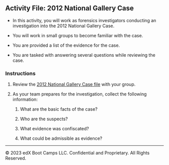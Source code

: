## Activity File: 2012 National Gallery Case

- In this activity, you will work as forensics investigators conducting an investigation into the 2012 National Gallery Case.

- You will work in small groups to become familiar with the case.

- You are provided a list of the evidence for the case.

- You are tasked with answering several questions while reviewing the case.

### Instructions 

1. Review the [2012 National Gallery Case file](../Unsolved/The_2012_National_Gallery_Scenario.pdf) with your group.

2. As your team prepares for the investigation, collect the following information:

   1. What are the basic facts of the case?

   2. Who are the suspects?

   3. What evidence was confiscated?

   4. What could be admissible as evidence?

----

&copy; 2023 edX Boot Camps LLC. Confidential and Proprietary.   All Rights Reserved.

